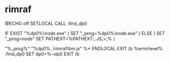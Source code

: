# rimraf

@ECHO off SETLOCAL CALL :find\_dp0

IF EXIST "%dp0%\node.exe" \( SET "\_prog=%dp0%\node.exe" \) ELSE \( SET "\_prog=node" SET PATHEXT=%PATHEXT:;.JS;=;% \)

"%\_prog%" "%dp0%..\rimraf\bin.js" %\* ENDLOCAL EXIT /b %errorlevel% :find\_dp0 SET dp0=%~dp0 EXIT /b

